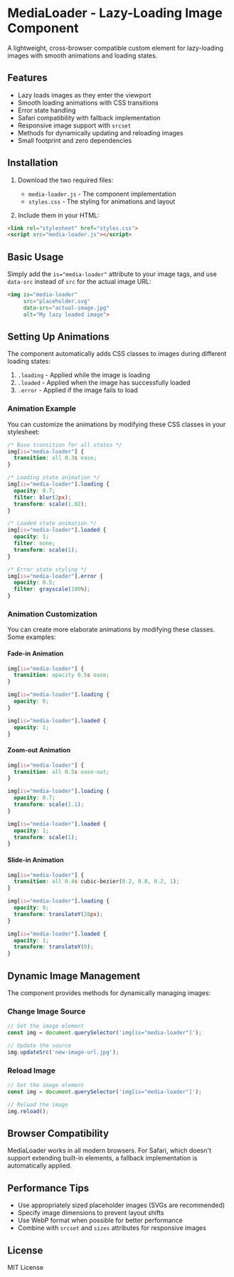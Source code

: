 # MediaLoader - Lazy-Loading Image Component

A lightweight, cross-browser compatible custom element for lazy-loading images with smooth animations and loading states.

## Features

- Lazy loads images as they enter the viewport
- Smooth loading animations with CSS transitions
- Error state handling
- Safari compatibility with fallback implementation
- Responsive image support with `srcset`
- Methods for dynamically updating and reloading images
- Small footprint and zero dependencies

## Installation

1. Download the two required files:
   - `media-loader.js` - The component implementation
   - `styles.css` - The styling for animations and layout

2. Include them in your HTML:

```html
<link rel="stylesheet" href="styles.css">
<script src="media-loader.js"></script>
```

## Basic Usage

Simply add the `is="media-loader"` attribute to your image tags, and use `data-src` instead of `src` for the actual image URL:

```html
<img is="media-loader"
     src="placeholder.svg"
     data-src="actual-image.jpg"
     alt="My lazy loaded image">
```

## Setting Up Animations

The component automatically adds CSS classes to images during different loading states:

1. `.loading` - Applied while the image is loading
2. `.loaded` - Applied when the image has successfully loaded
3. `.error` - Applied if the image fails to load

### Animation Example

You can customize the animations by modifying these CSS classes in your stylesheet:

```css
/* Base transition for all states */
img[is="media-loader"] {
  transition: all 0.3s ease;
}

/* Loading state animation */
img[is="media-loader"].loading {
  opacity: 0.7;
  filter: blur(2px);
  transform: scale(1.02);
}

/* Loaded state animation */
img[is="media-loader"].loaded {
  opacity: 1;
  filter: none;
  transform: scale(1);
}

/* Error state styling */
img[is="media-loader"].error {
  opacity: 0.5;
  filter: grayscale(100%);
}
```

### Animation Customization

You can create more elaborate animations by modifying these classes. Some examples:

#### Fade-in Animation

```css
img[is="media-loader"] {
  transition: opacity 0.5s ease;
}

img[is="media-loader"].loading {
  opacity: 0;
}

img[is="media-loader"].loaded {
  opacity: 1;
}
```

#### Zoom-out Animation

```css
img[is="media-loader"] {
  transition: all 0.5s ease-out;
}

img[is="media-loader"].loading {
  opacity: 0.7;
  transform: scale(1.1);
}

img[is="media-loader"].loaded {
  opacity: 1;
  transform: scale(1);
}
```

#### Slide-in Animation

```css
img[is="media-loader"] {
  transition: all 0.4s cubic-bezier(0.2, 0.8, 0.2, 1);
}

img[is="media-loader"].loading {
  opacity: 0;
  transform: translateY(20px);
}

img[is="media-loader"].loaded {
  opacity: 1;
  transform: translateY(0);
}
```

## Dynamic Image Management

The component provides methods for dynamically managing images:

### Change Image Source

```javascript
// Get the image element
const img = document.querySelector('img[is="media-loader"]');

// Update the source
img.updateSrc('new-image-url.jpg');
```

### Reload Image

```javascript
// Get the image element
const img = document.querySelector('img[is="media-loader"]');

// Reload the image
img.reload();
```

## Browser Compatibility

MediaLoader works in all modern browsers. For Safari, which doesn't support extending built-in elements, a fallback implementation is automatically applied.

## Performance Tips

- Use appropriately sized placeholder images (SVGs are recommended)
- Specify image dimensions to prevent layout shifts
- Use WebP format when possible for better performance
- Combine with `srcset` and `sizes` attributes for responsive images

## License

MIT License